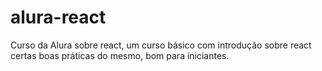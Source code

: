 # alura-react

Curso da Alura sobre react, um curso básico com introdução sobre react certas boas práticas do mesmo, bom para iniciantes.
